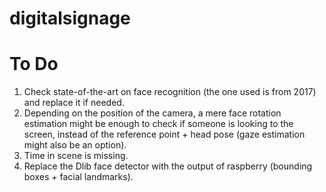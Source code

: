 # digitalsignage

# To Do
1) Check state-of-the-art on face recognition (the one used is from 2017) and replace it if needed.
2) Depending on the position of the camera, a mere face rotation estimation might be enough to check if someone is looking to the screen, instead of the reference point + head pose (gaze estimation might also be an option).
3) Time in scene is missing.
4) Replace the Dlib face detector with the output of raspberry (bounding boxes + facial landmarks).
